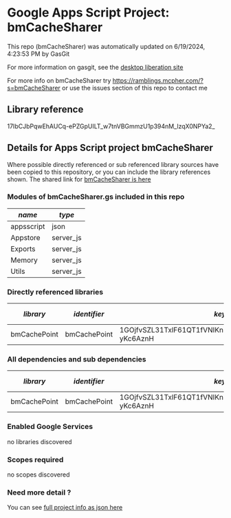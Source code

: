 # Google Apps Script Project: bmCacheSharer
This repo (bmCacheSharer) was automatically updated on 6/19/2024, 4:23:53 PM by GasGit

For more information on gasgit, see the [desktop liberation site](https://ramblings.mcpher.com/drive-sdk-and-github/migrategasgit/ "desktop liberation")

For more info on bmCacheSharer try https://ramblings.mcpher.com/?s=bmCacheSharer or use the issues section of this repo to contact me
## Library reference
17IbCJbPqwEhAUCq-ePZGpUILT_w7tnVBGmmzU1p394nM_lzqX0NPYa2_


## Details for Apps Script project bmCacheSharer
Where possible directly referenced or sub referenced library sources have been copied to this repository, or you can include the library references shown. 
The shared link for [bmCacheSharer is here](https://script.google.com/d/17IbCJbPqwEhAUCq-ePZGpUILT_w7tnVBGmmzU1p394nM_lzqX0NPYa2_/edit?usp=sharing "open in the GAS IDE")

### Modules of bmCacheSharer.gs included in this repo
*name*|*type*
--- | --- 
appsscript| json
Appstore| server_js
Exports| server_js
Memory| server_js
Utils| server_js
### Directly referenced libraries
*library*|*identifier*|*key*|*version*|*dev mode*|*source*|
--- | --- | --- | --- | --- | --- 
bmCachePoint| bmCachePoint|1GOjfvSZL31TxlF61QT1fVNIKnZw9UeqF_2tkPQ5D1n4BBth-yKc6AznH|8|no|[here](libraries/bmCachePoint "library source")
### All dependencies and sub dependencies
*library*|*identifier*|*key*|*version*|*dev mode*|*source*|
--- | --- | --- | --- | --- | --- 
bmCachePoint| bmCachePoint|1GOjfvSZL31TxlF61QT1fVNIKnZw9UeqF_2tkPQ5D1n4BBth-yKc6AznH|8|no|[here](libraries/bmCachePoint "library source")
### Enabled Google Services
no libraries discovered
### Scopes required
no scopes discovered
### Need more detail ?
You can see [full project info as json here](info.json)
